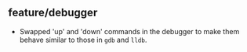## feature/debugger

* Swapped 'up' and 'down' commands in the debugger to make them behave similar
  to those in `gdb` and `lldb`.
